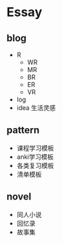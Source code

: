 # Essay

## blog 

- R
  - WR
  - MR 
  - BR 
  - ER 
  - VR
- log
- idea 生活灵感

## pattern 

- 课程学习模板
- anki学习模板
- 各类复习模板
- 清单模板

## novel

- 同人小说
- 回忆录
- 故事集

